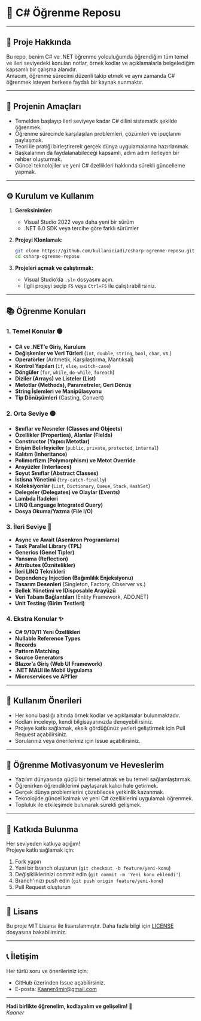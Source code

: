 
# 🚀 C# Öğrenme Reposu

---

## 📌 Proje Hakkında

Bu repo, benim C# ve .NET öğrenme yolculuğumda öğrendiğim tüm temel ve ileri seviyedeki konuları notlar, örnek kodlar ve açıklamalarla belgelediğim kapsamlı bir çalışma alanıdır.  
Amacım, öğrenme sürecimi düzenli takip etmek ve aynı zamanda C# öğrenmek isteyen herkese faydalı bir kaynak sunmaktır.

---

## 🎯 Projenin Amaçları

- Temelden başlayıp ileri seviyeye kadar C# dilini sistematik şekilde öğrenmek.  
- Öğrenme sürecinde karşılaşılan problemleri, çözümleri ve ipuçlarını paylaşmak.  
- Teori ile pratiği birleştirerek gerçek dünya uygulamalarına hazırlanmak.  
- Başkalarının da faydalanabileceği kapsamlı, adım adım ilerleyen bir rehber oluşturmak.  
- Güncel teknolojiler ve yeni C# özellikleri hakkında sürekli güncelleme yapmak.

---

## ⚙️ Kurulum ve Kullanım

1. **Gereksinimler:**  
   - Visual Studio 2022 veya daha yeni bir sürüm  
   - .NET 6.0 SDK veya tercihe göre farklı sürümler  

2. **Projeyi Klonlamak:**  
   ```bash
   git clone https://github.com/kullaniciadi/csharp-ogrenme-reposu.git
   cd csharp-ogrenme-reposu
   ```

3. **Projeleri açmak ve çalıştırmak:**  
   - Visual Studio’da `.sln` dosyasını açın.  
   - İlgili projeyi seçip `F5` veya `Ctrl+F5` ile çalıştırabilirsiniz.

---

## 📚 Öğrenme Konuları

### 1. Temel Konular 🟢

- **C# ve .NET’e Giriş, Kurulum**  
- **Değişkenler ve Veri Türleri** (`int`, `double`, `string`, `bool`, `char`, vs.)  
- **Operatörler** (Aritmetik, Karşılaştırma, Mantıksal)  
- **Kontrol Yapıları** (`if`, `else`, `switch-case`)  
- **Döngüler** (`for`, `while`, `do-while`, `foreach`)  
- **Diziler (Arrays) ve Listeler (List<T>)**  
- **Metotlar (Methods), Parametreler, Geri Dönüş**  
- **String İşlemleri ve Manipülasyonu**  
- **Tip Dönüşümleri** (Casting, Convert)  

### 2. Orta Seviye 🟡

- **Sınıflar ve Nesneler (Classes and Objects)**  
- **Özellikler (Properties), Alanlar (Fields)**  
- **Constructor (Yapıcı Metotlar)**  
- **Erişim Belirleyiciler** (`public`, `private`, `protected`, `internal`)  
- **Kalıtım (Inheritance)**  
- **Polimorfizm (Polymorphism) ve Metot Override**  
- **Arayüzler (Interfaces)**  
- **Soyut Sınıflar (Abstract Classes)**  
- **İstisna Yönetimi** (`try-catch-finally`)  
- **Koleksiyonlar** (`List`, `Dictionary`, `Queue`, `Stack`, `HashSet`)  
- **Delegeler (Delegates) ve Olaylar (Events)**  
- **Lambda İfadeleri**  
- **LINQ (Language Integrated Query)**  
- **Dosya Okuma/Yazma (File I/O)**  

### 3. İleri Seviye 🔵

- **Async ve Await (Asenkron Programlama)**  
- **Task Parallel Library (TPL)**  
- **Generics (Genel Tipler)**  
- **Yansıma (Reflection)**  
- **Attributes (Öznitelikler)**  
- **İleri LINQ Teknikleri**  
- **Dependency Injection (Bağımlılık Enjeksiyonu)**  
- **Tasarım Desenleri** (Singleton, Factory, Observer vs.)  
- **Bellek Yönetimi ve IDisposable Arayüzü**  
- **Veri Tabanı Bağlantıları** (Entity Framework, ADO.NET)  
- **Unit Testing (Birim Testleri)**  

### 4. Ekstra Konular ✨

- **C# 9/10/11 Yeni Özellikleri**  
- **Nullable Reference Types**  
- **Records**  
- **Pattern Matching**  
- **Source Generators**  
- **Blazor’a Giriş (Web UI Framework)**  
- **.NET MAUI ile Mobil Uygulama**  
- **Microservices ve API’ler**  

---

## 📖 Kullanım Önerileri

- Her konu başlığı altında örnek kodlar ve açıklamalar bulunmaktadır.  
- Kodları inceleyip, kendi bilgisayarınızda deneyebilirsiniz.  
- Projeye katkı sağlamak, eksik gördüğünüz yerleri geliştirmek için Pull Request açabilirsiniz.  
- Sorularınız veya önerileriniz için Issue açabilirsiniz.

---

## 🌟 Öğrenme Motivasyonum ve Heveslerim

- Yazılım dünyasında güçlü bir temel atmak ve bu temeli sağlamlaştırmak.  
- Öğrenirken öğrendiklerimi paylaşarak kalıcı hale getirmek.  
- Gerçek dünya problemlerini çözebilecek yetkinlik kazanmak.  
- Teknolojide güncel kalmak ve yeni C# özelliklerini uygulamalı öğrenmek.  
- Topluluk ile etkileşimde bulunarak sürekli gelişmek.

---

## 🤝 Katkıda Bulunma

Her seviyeden katkıya açığım!  
Projeye katkı sağlamak için:  
1. Fork yapın  
2. Yeni bir branch oluşturun (`git checkout -b feature/yeni-konu`)  
3. Değişikliklerinizi commit edin (`git commit -m 'Yeni konu eklendi'`)  
4. Branch'ınızı push edin (`git push origin feature/yeni-konu`)  
5. Pull Request oluşturun

---

## 📜 Lisans

Bu proje MIT Lisansı ile lisanslanmıştır. Daha fazla bilgi için [LICENSE](LICENSE) dosyasına bakabilirsiniz.

---

## 📞 İletişim

Her türlü soru ve önerileriniz için:  
- GitHub üzerinden Issue açabilirsiniz.  
- E-posta: Kaaner4mir@gmail.com

---

**Hadi birlikte öğrenelim, kodlayalım ve gelişelim! 🚀**  
*Kaaner*
